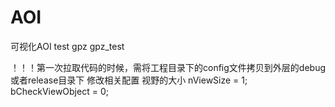 # AOI
可视化AOI
test
gpz
gpz_test

！！！第一次拉取代码的时候，需将工程目录下的config文件拷贝到外层的debug或者release目录下
修改相关配置
视野的大小 nViewSize = 1; bCheckViewObject = 0;
